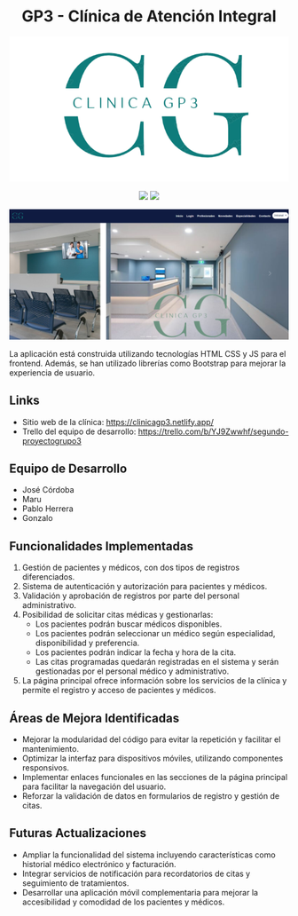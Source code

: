 <h1 align="center">GP3 - Clínica de Atención Integral</h1>
<p align="center">
  <a href="https://gp3clinica.com">
    <img src="https://github.com/MaruMarcoux/clinicagp3/blob/Jose2/Assets/Imagenes/logo_sin_fondo.png" />
  </a>
</p>

<div align="center">
  <img src="https://img.shields.io/github/commit-activity/y/MaruMarcoux/clinicagp3/main" />
  <img src="https://img.shields.io/github/contributors/MaruMarcoux/clinicagp3" />
</div>


[![screenshot](Assets/Imagenes/clinica1.png 'Screenshot')]([https://gp3clinica.com/](https://clinicagp3.netlify.app/))

La aplicación está construida utilizando tecnologías HTML CSS y JS para el frontend. Además, se han utilizado librerías como Bootstrap para mejorar la experiencia de usuario.

## Links
* Sitio web de la clínica: https://clinicagp3.netlify.app/
* Trello del equipo de desarrollo: https://trello.com/b/YJ9Zwwhf/segundo-proyectogrupo3

## Equipo de Desarrollo
* José Córdoba
* Maru
* Pablo Herrera
* Gonzalo

## Funcionalidades Implementadas
1. Gestión de pacientes y médicos, con dos tipos de registros diferenciados.
2. Sistema de autenticación y autorización para pacientes y médicos.
3. Validación y aprobación de registros por parte del personal administrativo.
4. Posibilidad de solicitar citas médicas y gestionarlas:
   - Los pacientes podrán buscar médicos disponibles.
   - Los pacientes podrán seleccionar un médico según especialidad, disponibilidad y preferencia.
   - Los pacientes podrán indicar la fecha y hora de la cita.
   - Las citas programadas quedarán registradas en el sistema y serán gestionadas por el personal médico y administrativo.
5. La página principal ofrece información sobre los servicios de la clínica y permite el registro y acceso de pacientes y médicos.

## Áreas de Mejora Identificadas
* Mejorar la modularidad del código para evitar la repetición y facilitar el mantenimiento.
* Optimizar la interfaz para dispositivos móviles, utilizando componentes responsivos.
* Implementar enlaces funcionales en las secciones de la página principal para facilitar la navegación del usuario.
* Reforzar la validación de datos en formularios de registro y gestión de citas.

## Futuras Actualizaciones
* Ampliar la funcionalidad del sistema incluyendo características como historial médico electrónico y facturación.
* Integrar servicios de notificación para recordatorios de citas y seguimiento de tratamientos.
* Desarrollar una aplicación móvil complementaria para mejorar la accesibilidad y comodidad de los pacientes y médicos.
